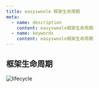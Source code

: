 ```yaml
---
title: easyswoole 框架生命周期
meta:
  - name: description
    content: easyswoole框架生命周期
  - name: keywords
    content: easyswoole框架生命周期
---
```

## 框架生命周期

![lifecycle](/Images/Passage/lifecycle.png)
